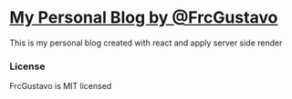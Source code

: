 # [My Personal Blog by @FrcGustavo](https://frcgustavo.com)

This is my personal blog created with react and apply server side render

### License
FrcGustavo is MIT licensed
